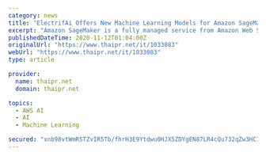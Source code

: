 ```yaml
---
category: news
title: "ElectrifAi Offers New Machine Learning Models for Amazon SageMaker"
excerpt: "Amazon SageMaker is a fully managed service from Amazon Web Services (AWS) that provides every developer and data scientist with the ability to build, train, and deploy ML models quickly. Delivering fast and reliable results, ElectrifAi is pleased to ..."
publishedDateTime: 2020-11-12T01:04:00Z
originalUrl: "https://www.thaipr.net/it/1033083"
webUrl: "https://www.thaipr.net/it/1033083"
type: article

provider:
  name: thaipr.net
  domain: thaipr.net

topics:
  - AWS AI
  - AI
  - Machine Learning

secured: "xnb98vtWmRSTZvIR5Tb/fhrH3E9Ytdwu0HJX5ZDYgEN87LR4cQu732qZw3HCIEOMXJyJFGESctst6UHGiqp05LXTtmf9fJc7ayJRPA1fsPiOD0Ryvbi1NLVNWz57ftP21xlu8k46uP2iZ20v0VnwNKOE1PP91MYAQMXJngtWIiRps8UCvWbOizvNxxrYdxjHCiSljWZOTHhAoByHpGASkEbKc4ESeo9BR+W4b4hFToToOyCeAKzzt3uONP3kp9ahJ2XiOE4QpCUGwL/fuwLASFc5ECHTkviKAMluxHtijcQ2JgoROIuNMuyRR+QFWxNtcJgxQRrLJSxdcDcAFMc14Y5AaYF/W3Oz3ntJyyu1858=;1RjKxNQ8H6WRqQLvDqEuZQ=="
---
```


